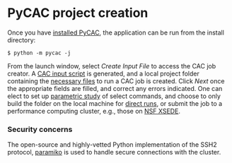 # PyCAC project creation

Once you have [installed PyCAC](installation.md), the application can be run from the install directory:
```
$ python -m pycac -j
```
From the launch window, select *Create Input File* to access the CAC job creator.
A [CAC input script](../chapter-5/README.md) is generated, and a local project folder containing the [necessary files](../chapter-3/input.md) to run a CAC job is created. Click *Next* once the appropriate fields are filled, and correct any errors indicated.
One can elect to set up [parametric study](parameterization.md) of select commands, and choose to only build the folder on the local machine for [direct runs](../chapter-1/compilation-and-execution.md), or submit the job to a performance computing cluster, e.g., those on [NSF XSEDE](http://www.xsede.org). 

### Security concerns
The open-source and highly-vetted Python implementation of the SSH2 protocol, [paramiko](https://pypi.org/project/paramiko/) is used to handle secure connections with the cluster.
